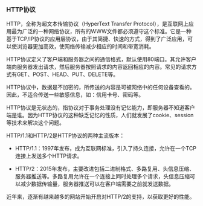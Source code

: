 ### HTTP协议

HTTP，全称为超文本传输协议（HyperText Transfer Protocol），是互联网上应用最为广泛的一种网络协议，所有的WWW文件都必须遵守这个标准。它是一种基于TCP/IP协议的应用层协议，由于其简捷、快速的方式，得到了广泛应用，可以使浏览器更加高效，使网络传输减少相应的时间和带宽消耗。 

HTTP协议定义了客户端和服务器之间的通信格式，默认使用80端口。其允许客户端向服务器发出请求，然后服务器按照请求的内容返回相应的内容。常见的请求方式有GET、POST、HEAD、PUT、DELETE等。

HTTP协议中，数据是不加密的，所传送的内容是可被网络中的任何设备查看的。因此，不适合传送一些敏感信息，如：信用卡号、密码等。

HTTP协议是无状态的，指协议对于事务处理没有记忆能力，即服务器不知道客户端是谁。因为HTTP协议的这种缺乏记忆的性质，人们就发展了cookie、session等技术来解决这个问题。

HTTP/1.1和HTTP/2是HTTP协议的两种主流版本：

- HTTP/1.1：1997年发布，成为互联网标准，引入了持久连接，允许在一个TCP连接上发送多个HTTP请求。

- HTTP/2：2015年发布，主要改进包括二进制格式、多路复用、头信息压缩、服务器推送等。多路复用允许在一个连接上同时处理多个请求，头信息压缩可以减少数据传输量，服务器推送可以在客户端需要之前就发送数据。

近年来，逐渐有越来越多的网站开始开启对HTTP/2的支持，以获取更好的性能。